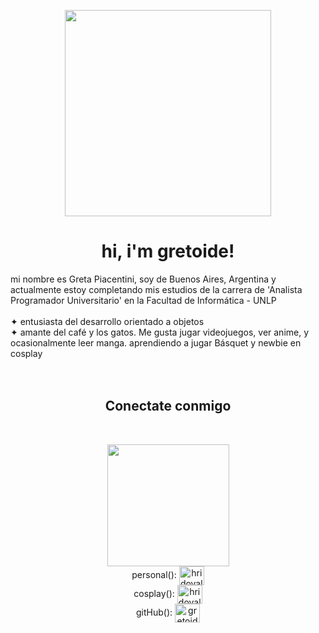 <p align="center">
   <img src="https://gmgard.com/Images/Avatar/mimozhihuang.gif?636893279189100000" width = "330px">
</p>
<h1 align="center">hi, i'm gretoide!</h1>
mi nombre es Greta Piacentini, soy de Buenos Aires, Argentina y actualmente estoy completando mis estudios de la carrera de 'Analista Programador Universitario' en la <ahref="https://www.info.unlp.edu.ar/">Facultad de Informática - UNLP </a>
<br></br>
✦ entusiasta del desarrollo orientado a objetos<br>
✦ amante del café y los gatos. Me gusta jugar videojuegos, ver anime, y ocasionalmente leer manga. aprendiendo a jugar Básquet y newbie en cosplay<br></br>
<br>
<h2 align = "center">Conectate conmigo</h2>
<br>
<p align = "center">
   <img src="https://marusheik.files.wordpress.com/2018/11/54d945108a7b4db8a90d90fd03e34876.gif" width="195px"><br>
personal():  <a href="https://instagram.com/gretoide_" target="blank"><img align="center" src="https://raw.githubusercontent.com/rahuldkjain/github-profile-readme-generator/master/src/images/icons/Social/instagram.svg" alt="hridoyalhazard" height="30" width="40" /></a><br>
 cosplay():  <a href="https://instagram.com/gretoide.cos" target="blank"><img align="center" src="https://raw.githubusercontent.com/rahuldkjain/github-profile-readme-generator/master/src/images/icons/Social/instagram.svg" alt="hridoyalhazard" height="30" width="40" /></a><br>
 gitHub():  <a href="https://github.com/gretoide" target="blank"><img align="center" src="https://raw.githubusercontent.com/rahuldkjain/github-profile-readme-generator/master/src/images/icons/Social/github.svg" alt="gretoide" height="30" width="40" /></a><br>
</p>
<br>

